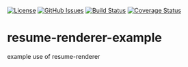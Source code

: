[![License](https://img.shields.io/badge/License-0BSD-blue.svg)](https://spdx.org/licenses/0BSD.html)
[![GitHub Issues](https://img.shields.io/github/issues/arlac77/resume-renderer-example.svg?style=flat-square)](https://github.com/arlac77/resume-renderer-example/issues)
[![Build Status](https://img.shields.io/endpoint.svg?url=https%3A%2F%2Factions-badge.atrox.dev%2Farlac77%2Fresume-renderer-example%2Fbadge\&style=flat)](https://actions-badge.atrox.dev/arlac77/resume-renderer-example/goto)
[![Coverage Status](https://coveralls.io/repos/arlac77/resume-renderer-example/badge.svg)](https://coveralls.io/github/arlac77/resume-renderer-example)

# resume-renderer-example

example use of resume-renderer
